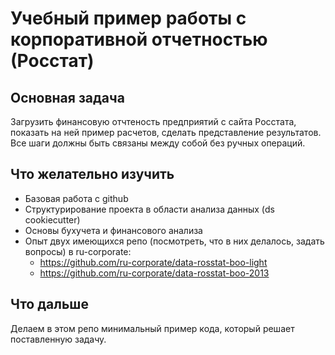 # Учебный пример работы с корпоративной отчетностью (Росстат) 

## Основная задача

Загрузить финансовую отчтеность предприятий с сайта Росстата, 
показать на ней пример расчетов,
сделать представление результатов. Все шаги должны быть связаны 
между собой без ручных операций. 

## Что желательно изучить 

- Базовая работа с github
- Структурирование проекта в области анализа данных (ds cookiecutter) 
- Основы бухучета и финансового анализа 
- Опыт двух имеющихся репо (посмотреть, что в них делалось, задать вопросы)
  в ru-corporate:
   - https://github.com/ru-corporate/data-rosstat-boo-light
   - https://github.com/ru-corporate/data-rosstat-boo-2013

## Что дальше

Делаем в этом репо минимальный пример кода, который решает поставленную задачу.

